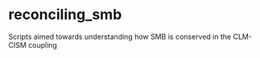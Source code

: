 # reconciling_smb
Scripts aimed towards understanding how SMB is conserved in the CLM-CISM coupling
